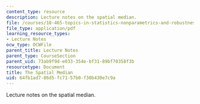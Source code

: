 ```yaml
---
content_type: resource
description: Lecture notes on the spatial median.
file: /courses/18-465-topics-in-statistics-nonparametrics-and-robustness-spring-2005/64fb1ad786d5fc7157b0f30b430e7c9a_spatialmedian.pdf
file_type: application/pdf
learning_resource_types:
- Lecture Notes
ocw_type: OCWFile
parent_title: Lecture Notes
parent_type: CourseSection
parent_uid: 73ab9f9d-e033-354e-bf31-89bf70358f3b
resourcetype: Document
title: The Spatial Median
uid: 64fb1ad7-86d5-fc71-57b0-f30b430e7c9a
---
```

Lecture notes on the spatial median.

